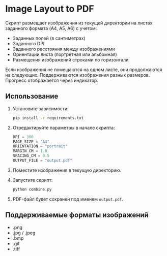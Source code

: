 # Image Layout to PDF

Скрипт размещает изображения из текущей директории на листах заданного формата (A4, A5, A6) с учетом:

- Заданных полей (в сантиметрах)
- Заданного DPI
- Заданного расстояния между изображениями
- Ориентации листа (портретная или альбомная)
- Размещения изображений строками по горизонтали

Если изображения не помещаются на одном листе, они продолжаются на следующих. Поддерживаются изображения разных размеров. Прогресс отображается через индикатор.

## Использование

1. Установите зависимости:
   ```bash
   pip install -r requirements.txt
   ```

2. Отредактируйте параметры в начале скрипта:
   ```python
   DPI = 300
   PAGE_SIZE = "A4"
   ORIENTATION = "portrait"
   MARGIN_CM = 1.0
   SPACING_CM = 0.5
   OUTPUT_FILE = "output.pdf"
   ```

3. Поместите изображения в текущую директорию.

4. Запустите скрипт:
   ```bash
   python combine.py
   ```

5. PDF-файл будет сохранен под именем `output.pdf`.

## Поддерживаемые форматы изображений

- .png
- .jpg / .jpeg
- .bmp
- .gif
- .tiff
